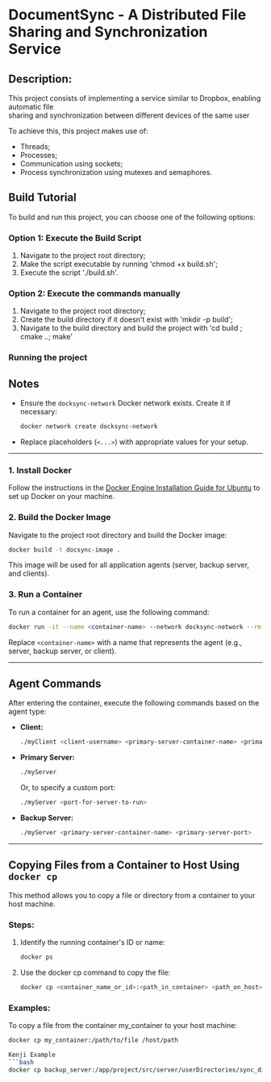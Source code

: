 # DocumentSync - A Distributed File Sharing and Synchronization Service
## Description:
This project consists of implementing a service similar to Dropbox, enabling automatic file  <br> 
sharing and synchronization between different devices of the same user <br>

To achieve this, this project makes use of:
- Threads;
- Processes;
- Communication using sockets;
- Process synchronization using mutexes and semaphores.

## Build Tutorial
To build and run this project, you can choose one of the following options:

### Option 1: Execute the Build Script
1. Navigate to the project root directory;
2. Make the script executable by running 'chmod +x build.sh';
3. Execute the script './build.sh'.

### Option 2: Execute the commands manually
1. Navigate to the project root directory;
2. Create the build directory if it doesn't exist with 'mkdir -p build';
3. Navigate to the build directory and build the project with 'cd build ; cmake ..; make'

### Running the project

## **Notes**
- Ensure the `docksync-network` Docker network exists. Create it if necessary:
  ```bash
  docker network create docksync-network
  ```
- Replace placeholders (`<...>`) with appropriate values for your setup.

--- 

### 1. **Install Docker**
Follow the instructions in the [Docker Engine Installation Guide for Ubuntu](https://docs.docker.com/engine/install/ubuntu/) to set up Docker on your machine.

### 2. **Build the Docker Image**
Navigate to the project root directory and build the Docker image:

```bash
docker build -t docsync-image .
```

This image will be used for all application agents (server, backup server, and clients).

### 3. **Run a Container**
To run a container for an agent, use the following command:

```bash
docker run -it --name <container-name> --network docksync-network --rm docsync-image
```

Replace `<container-name>` with a name that represents the agent (e.g., server, backup server, or client).

---

## **Agent Commands**

After entering the container, execute the following commands based on the agent type:

- **Client:**
  ```bash
  ./myClient <client-username> <primary-server-container-name> <primary-server-port>
  ```

- **Primary Server:**
  ```bash
  ./myServer
  ```
  Or, to specify a custom port:
  ```bash
  ./myServer <port-for-server-to-run>
  ```

- **Backup Server:**
  ```bash
  ./myServer <primary-server-container-name> <primary-server-port>
  ```

---

## Copying Files from a Container to Host Using `docker cp`

This method allows you to copy a file or directory from a container to your host machine.

### Steps:

1. Identify the running container's ID or name:

   ```bash
   docker ps

2. Use the docker cp command to copy the file:

   ```bash
   docker cp <container_name_or_id>:<path_in_container> <path_on_host>

### Examples:

To copy a file from the container my_container to your host machine:

   ```bash
   docker cp my_container:/path/to/file /host/path

Kenji Example
   ```bash
   docker cp backup_server:/app/project/src/server/userDirectories/sync_dir_kenji/test.png /home/kenji/Desktop/teste.png




